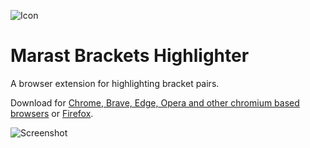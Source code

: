 
![Icon](https://user-images.githubusercontent.com/14146321/188972234-1199b113-fb7b-4749-913d-cc749581294b.png)

# Marast Brackets Highlighter

A browser extension for highlighting bracket pairs.

Download for [Chrome, Brave, Edge, Opera and other chromium based browsers](https://chrome.google.com/webstore/detail/njhimkfjocheplmeecobogicplepmolo) 
or [Firefox](https://addons.mozilla.org/en-US/firefox/addon/marast-brackets-highlighter/).

![Screenshot](https://user-images.githubusercontent.com/14146321/188927788-bc928546-2e18-45f6-94dc-75db6ef4e773.png)
